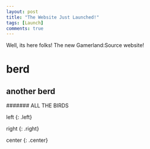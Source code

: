 ```yaml
---
layout: post
title: "The Website Just Launched!"
tags: [Launch]
comments: true
---
```


Well, its here folks! The new Gamerland:Source website!

# berd
## another berd
####### ALL THE BIRDS

left
{: .left}

right
{: .right}

center
{: .center}
